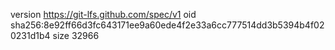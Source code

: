 version https://git-lfs.github.com/spec/v1
oid sha256:8e92ff66d3fc643171ee9a60ede4f2e33a6cc777514dd3b5394b4f020231d1b4
size 32966
